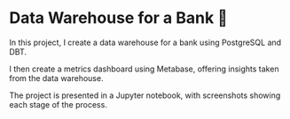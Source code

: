 # Data Warehouse for a Bank 🏦

In this project, I create a data warehouse for a bank using PostgreSQL and DBT.

I then create a metrics dashboard using Metabase, offering insights taken from the data warehouse.

The project is presented in a Jupyter notebook, with screenshots showing each stage of the process.
